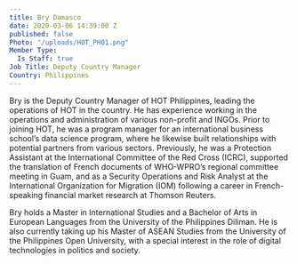 ```yaml
---
title: Bry Damasco
date: 2020-03-06 14:39:00 Z
published: false
Photo: "/uploads/HOT_PH01.png"
Member Type:
  Is Staff: true
Job Title: Deputy Country Manager
Country: Philippines
---
```


Bry is the Deputy Country Manager of HOT Philippines, leading the operations of HOT in the country. He has experience working in the operations and administration of various non-profit and INGOs. Prior to joining HOT, he was a program manager for an international business school’s data science program, where he likewise built relationships with potential partners from various sectors. Previously, he was a Protection Assistant at the International Committee of the Red Cross (ICRC), supported the translation of French documents of WHO-WPRO’s regional committee meeting in Guam, and as a Security Operations and Risk Analyst at the International Organization for Migration (IOM) following a career in French-speaking financial market research at Thomson Reuters.

Bry holds a Master in International Studies and a Bachelor of Arts in European Languages from the University of the Philippines Diliman. He is also currently taking up his Master of ASEAN Studies from the University of the Philippines Open University, with a special interest in the role of digital technologies in politics and society.